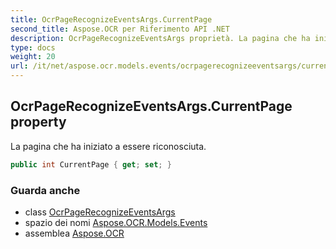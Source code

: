 ```yaml
---
title: OcrPageRecognizeEventsArgs.CurrentPage
second_title: Aspose.OCR per Riferimento API .NET
description: OcrPageRecognizeEventsArgs proprietà. La pagina che ha iniziato a essere riconosciuta.
type: docs
weight: 20
url: /it/net/aspose.ocr.models.events/ocrpagerecognizeeventsargs/currentpage/
---
```

## OcrPageRecognizeEventsArgs.CurrentPage property

La pagina che ha iniziato a essere riconosciuta.

```csharp
public int CurrentPage { get; set; }
```

### Guarda anche

* class [OcrPageRecognizeEventsArgs](../)
* spazio dei nomi [Aspose.OCR.Models.Events](../../ocrpagerecognizeeventsargs/)
* assemblea [Aspose.OCR](../../../)


